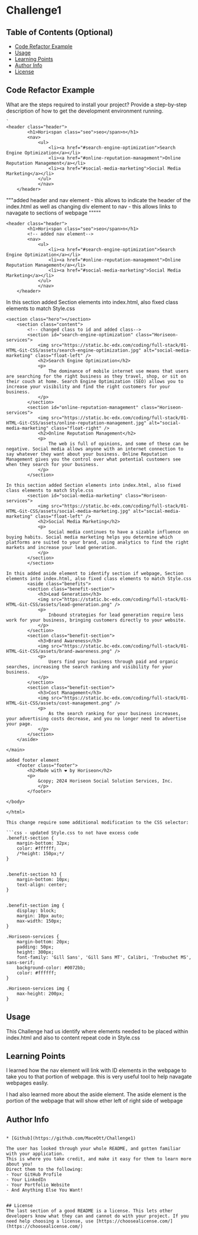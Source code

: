 # Challenge1
## Table of Contents (Optional)



* [Code Refactor Example](#code-refactor-example)
* [Usage](#usage)
* [Learning Points](#learning-points)
* [Author Info](#author-info)
* [License](#license)


## Code Refactor Example

What are the steps required to install your project? Provide a step-by-step description of how to get the development environment running.


```Changed non-semantic div element changing it to class of header to the index.html
`
<header class="header">
        <h1>Hori<span class="seo">seo</span>n</h1>
        <nav>
            <ul>
                <li><a href="#search-engine-optimization">Search Engine Optimization</a></li>
                <li><a href="#online-reputation-management">Online Reputation Management</a></li>
                <li><a href="#social-media-marketing">Social Media Marketing</a></li>
            </ul>
            </nav>
    </header>
```

"""added header and nav element - this allows to indicate the header of the index.html as well as changing div  element to nav - this allows links to navagate to sections of webpage """""
```
<header class="header">
        <h1>Hori<span class="seo">seo</span>n</h1>
        <!-- added nav element-->
        <nav>
            <ul>
                <li><a href="#search-engine-optimization">Search Engine Optimization</a></li>
                <li><a href="#online-reputation-management">Online Reputation Management</a></li>
                <li><a href="#social-media-marketing">Social Media Marketing</a></li>
            </ul>
            </nav>
    </header>
```
In this section added Section elements into index.html, also fixed class elements to match Style.css
```
<section class="hero"></section>
    <section class="content">
        <!-- changed class to id and added class-->
        <section id="search-engine-optimization" class="Horiseon-services">
            <img src="https://static.bc-edx.com/coding/full-stack/01-HTML-Git-CSS/assets/search-engine-optimization.jpg" alt="social-media-marketing" class="float-left" />
            <h2>Search Engine Optimization</h2>
            <p>
                The dominance of mobile internet use means that users are searching for the right business as they travel, shop, or sit on their couch at home. Search Engine Optimization (SEO) allows you to increase your visibility and find the right customers for your business.
            </p>
        </section>
        <section id="online-reputation-management" class="Horiseon-services">
            <img src="https://static.bc-edx.com/coding/full-stack/01-HTML-Git-CSS/assets/online-reputation-management.jpg" alt="social-media-marketing" class="float-right" />
            <h2>Online Reputation Management</h2>
            <p>
                The web is full of opinions, and some of these can be negative. Social media allows anyone with an internet connection to say whatever they want about your business. Online Reputation Management gives you the control over what potential customers see when they search for your business.
            </p>
        </section>

In this section added Section elements into index.html, also fixed class elements to match Style.css
        <section id="social-media-marketing" class="Horiseon-services">
            <img src="https://static.bc-edx.com/coding/full-stack/01-HTML-Git-CSS/assets/social-media-marketing.jpg" alt="social-media-marketing" class="float-left" />
            <h2>Social Media Marketing</h2>
            <p>
                Social media continues to have a sizable influence on buying habits. Social media marketing helps you determine which platforms are suited to your brand, using analytics to find the right markets and increase your lead generation.
            </p>
        </section>
        </section>

In this added aside element to identify section if webpage, Section elements into index.html, also fixed class elements to match Style.css
        <aside class="benefits">
        <section class="benefit-section">
            <h3>Lead Generation</h3>
            <img src="https://static.bc-edx.com/coding/full-stack/01-HTML-Git-CSS/assets/lead-generation.png" />
            <p>
                Inbound strategies for lead generation require less work for your business, bringing customers directly to your website.
            </p>
        </section>
        <section class="benefit-section">
            <h3>Brand Awareness</h3>
            <img src="https://static.bc-edx.com/coding/full-stack/01-HTML-Git-CSS/assets/brand-awareness.png" />
            <p>
                Users find your business through paid and organic searches, increasing the search ranking and visibility for your business.
            </p>
        </section>
        <section class="benefit-section">
            <h3>Cost Management</h3>
            <img src="https://static.bc-edx.com/coding/full-stack/01-HTML-Git-CSS/assets/cost-management.png" />
            <p>
                As the search ranking for your business increases, your advertising costs decrease, and you no longer need to advertise your page.
            </p>
        </section>
    </aside>
    
</main>

added footer element
    <footer class="footer">
        <h2>Made with ❤️️ by Horiseon</h2>
        <p>
            &copy; 2024 Horiseon Social Solution Services, Inc.
            </p>
        </footer>

</body>

</html>

This change require some additional modification to the CSS selector: 

```css - updated Style.css to not have excess code
.benefit-section {
    margin-bottom: 32px;
    color: #ffffff;
    /*height: 150px;*/
}


.benefit-section h3 {
    margin-bottom: 10px;
    text-align: center;
}


.benefit-section img {
    display: block;
    margin: 10px auto;
    max-width: 150px;
}

.Horiseon-services {
    margin-bottom: 20px;
    padding: 50px;
    height: 300px;
    font-family: 'Gill Sans', 'Gill Sans MT', Calibri, 'Trebuchet MS', sans-serif;
    background-color: #0072bb;
    color: #ffffff;
}

.Horiseon-services img {
    max-height: 200px;
}
```

## Usage 

This Challenge had us identify where elements needed to be placed within index.html and also to content repeat code in Style.css



## Learning Points 


I learned how the nav element will link with ID elements in the webpage to take you to that portion of webpage. this is very useful tool to help navagate webpages easliy. 

I had also learned more about the aside element. The aside element is the portion of the webpage that will show ether left of right side of webpage




## Author Info

```Mason Ott

* [Github](https://github.com/MaceOtt/Challenge1)

The user has looked through your whole README, and gotten familiar with your application. 
This is where you take credit, and make it easy for them to learn more about you!
Direct them to the following:
- Your GitHub Profile
- Your LinkedIn
- Your Portfolio Website
- And Anything Else You Want!


## License
The last section of a good README is a license. This lets other developers know what they can and cannot do with your project. If you need help choosing a license, use [https://choosealicense.com/](https://choosealicense.com/)




